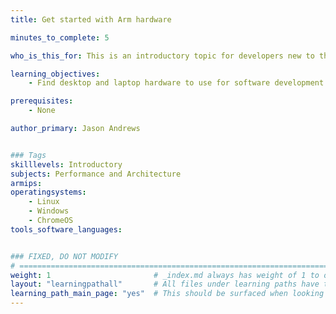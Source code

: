 ```yaml
---
title: Get started with Arm hardware

minutes_to_complete: 5

who_is_this_for: This is an introductory topic for developers new to the Arm architecture and looking for desktop and laptop hardware.

learning_objectives:
    - Find desktop and laptop hardware to use for software development

prerequisites:
    - None

author_primary: Jason Andrews


### Tags
skilllevels: Introductory
subjects: Performance and Architecture
armips:
operatingsystems:
    - Linux
    - Windows
    - ChromeOS
tools_software_languages:


### FIXED, DO NOT MODIFY
# ================================================================================
weight: 1                       # _index.md always has weight of 1 to order correctly
layout: "learningpathall"       # All files under learning paths have this same wrapper
learning_path_main_page: "yes"  # This should be surfaced when looking for related content. Only set for _index.md of learning path content.
---
```

